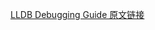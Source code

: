 [LLDB Debugging Guide 原文链接](https://developer.apple.com/library/content/documentation/General/Conceptual/lldb-guide/chapters/Introduction.html#//apple_ref/doc/uid/TP40016717)